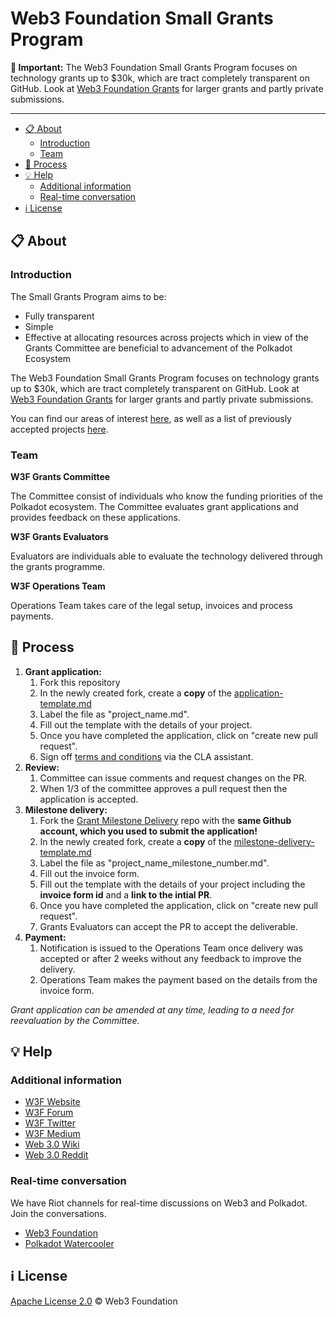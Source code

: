 # Web3 Foundation Small Grants Program

**:loudspeaker: Important:** The Web3 Foundation Small Grants Program focuses on technology grants up to $30k, which are tract completely transparent on GitHub. Look at [Web3 Foundation Grants](https://github.com/w3f/Web3-collaboration/blob/master/grants/grants.md) for larger grants and partly private submissions. 

---

- [:clipboard: About](#clipboard-about)
    - [Introduction](#introduction)
    - [Team](#team) 
- [:pencil: Process](#pencil-process)
- [:bulb: Help](#bulb-help)
  - [Additional information](#additional-information)
  - [Real-time conversation](#real-time-conversation)
- [:information_source: License](#information_source-license)

## :clipboard: About 

### Introduction

The Small Grants Program  aims to be:
- Fully transparent
- Simple
- Effective at allocating resources across projects which in view of the Grants Committee are beneficial to advancement of the Polkadot Ecosystem

The Web3 Foundation Small Grants Program focuses on technology grants up to $30k, which are tract completely transparent on GitHub. Look at [Web3 Foundation Grants](https://github.com/w3f/Web3-collaboration/blob/master/grants/grants.md) for larger grants and partly private submissions. 

You can find our areas of interest [here](https://github.com/w3f/Web3-collaboration/blob/master/grants/grants.md#areas-of-interest-for-technical-grants), as well as a list of previously accepted projects [here](https://github.com/w3f/Web3-collaboration/blob/master/grants/accepted_grant_applications.md). 

### Team

**W3F Grants Committee**

The Committee consist of individuals who know the funding priorities of the Polkadot ecosystem. The Committee evaluates grant applications and provides feedback on these applications. 

**W3F Grants Evaluators**

Evaluators are individuals able to evaluate the technology delivered through the grants programme.

**W3F Operations Team**

Operations Team takes care of the legal setup, invoices and process payments. 

## :pencil: Process

1. **Grant application:**
    1. Fork this repository
    2. In the newly created fork, create a **copy** of the [application-template.md](./applications/application-template.md)
    3. Label the file as "project_name.md".
    4. Fill out the template with the details of your project.
    5. Once you have completed the application, click on "create new pull request".
    6. Sign off [terms and conditions](https://gist.github.com/Noc2/75bc58e8ce9b5d419ff883b0cf2b8c19) via the CLA assistant.
2. **Review:**
    1. Committee can issue comments and request changes on the PR.
    2. When 1/3 of the committee approves a pull request then the application is accepted.
3. **Milestone delivery:**
    1. Fork the [Grant Milestone Delivery](https://github.com/w3f/Grant-Milestone-Delivery) repo with the **same Github account, which you used to submit the application!**
    2. In the newly created fork, create a **copy** of the [milestone-delivery-template.md](https://github.com/w3f/Grant-Milestone-Delivery/blob/master/deliveries/milestone-delivery-template.md)
    3. Label the file as "project_name_milestone_number.md".
    4. Fill out the invoice form.
    5. Fill out the template with the details of your project including the **invoice form id** and a **link to the intial PR**.
    6. Once you have completed the application, click on "create new pull request".
    7. Grants Evaluators can accept the PR to accept the deliverable.
4. **Payment:**
    1. Notification is issued to the Operations Team once delivery was accepted or after 2 weeks without any feedback to improve the delivery.
    2. Operations Team makes the payment based on the details from the invoice form.

*Grant application can be amended at any time, leading to a need for reevaluation by the Committee.*

## :bulb: Help

### Additional information

* [W3F Website](https://web3.foundation)
* [W3F Forum](https://forum.web3.foundation)
* [W3F Twitter](https://twitter.com/web3foundation)
* [W3F Medium](https://medium.com/web3foundation)
* [Web 3.0 Wiki](https://github.com/w3f/Web3-wiki/wiki)
* [Web 3.0 Reddit](https://www.reddit.com/r/web3)

### Real-time conversation
We have Riot channels for real-time discussions on Web3 and Polkadot. Join the conversations.
* [Web3 Foundation](https://riot.im/app/#/room/#web3foundation:matrix.org)
* [Polkadot Watercooler](https://riot.im/app/#/room/#polkadot-watercooler:matrix.org)

## :information_source: License
[Apache License 2.0](https://github.com/Noc2/Small-Grants-Program/blob/master/LICENSE) © Web3 Foundation 
